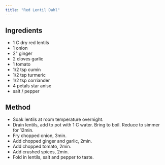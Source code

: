 ```yaml
---
title: "Red Lentil Dahl"
---
```


## Ingredients

- 1 C dry red lentils
- 1 onion
- 2" ginger
- 2 cloves garlic
- 1 tomato
- 1/2 tsp cumin
- 1/2 tsp turmeric
- 1/2 tsp corriander
- 4 petals star anise
- salt / pepper

## Method

- Soak lentils at room temperature overnight.
- Drain lentils, add to pot with 1 C water. Bring to boil. Reduce to simmer for 12min.
- Fry chopped onion, 3min.
- Add chopped ginger and garlic, 2min.
- Add chopped tomato, 2min.
- Add crushed spices, 2min.
- Fold in lentils, salt and pepper to taste. 
